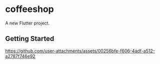 # coffeeshop

A new Flutter project.

## Getting Started




https://github.com/user-attachments/assets/00256bfe-f606-4adf-a512-a2787f746e92


